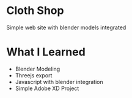 # Cloth Shop

Simple web site with blender models integrated

# What I Learned

*  Blender Modeling
*  Threejs export 
*  Javascript with blender integration
*  Simple Adobe XD Project
